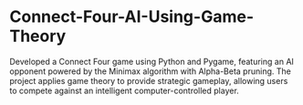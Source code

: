 # Connect-Four-AI-Using-Game-Theory
Developed a Connect Four game using Python and Pygame, featuring an AI opponent powered by the Minimax algorithm with Alpha-Beta pruning. The project applies game theory to provide strategic gameplay, allowing users to compete against an intelligent computer-controlled player.

